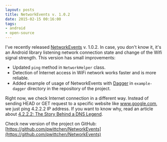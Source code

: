 ```yaml
---
layout: posts
title: NetworkEvents v. 1.0.2
date: 2015-02-15 00:16:00
tags:
- android
- open-source
---
```


I've recently released [NetworkEvents](https://github.com/pwittchen/NetworkEvents) v. 1.0.2. In case, you don't know it, it's an Android library listening network connection state and change of the Wifi signal strength. This version has small improvements:

*   Updated `ping` method in `NetworkHelper` class.
*   Detection of Internet access in WiFi network works faster and is more reliable.
*   Added example of usage of NetworkEvents with [Dagger](https://github.com/square/dagger) in `example-dagger` directory in the repository of the project.

Right now, we check Internet connection in a different way. Instead of sending HEAD or GET request to a specific website like www.google.com, we just ping 4.2.2.2 IP address. If you want to know why, read an article about [4.2.2.2: The Story Behind a DNS Legend](http://www.tummy.com/articles/famous-dns-server/). 

Check new version of the project on GitHub: [https://github.com/pwittchen/NetworkEvents](https://github.com/pwittchen/NetworkEvents) 